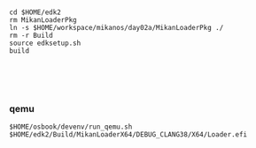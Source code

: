 <br><br><br>


```shell
cd $HOME/edk2
rm MikanLoaderPkg
ln -s $HOME/workspace/mikanos/day02a/MikanLoaderPkg ./
rm -r Build
source edksetup.sh 
build
```

<br><br><br>

### qemu
```shell
$HOME/osbook/devenv/run_qemu.sh $HOME/edk2/Build/MikanLoaderX64/DEBUG_CLANG38/X64/Loader.efi
```
